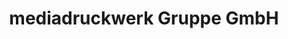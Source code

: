 ---
title: "mediadruckwerk Gruppe GmbH"
url: /hamburg/mediadruckwerk-gruppe-gmbh/
shop: Kopieren
---